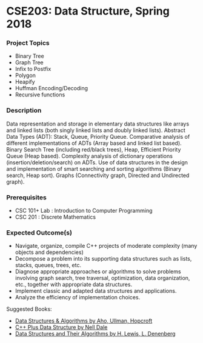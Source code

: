 # CSE203: Data Structure, Spring 2018

### Project Topics
- Binary Tree
- Graph Tree
- Infix to Postfix
- Polygon
- Heapify
- Huffman Encoding/Decoding
- Recursive functions

### Description
Data representation and storage in elementary data structures like arrays and linked lists (both singly linked lists and doubly linked lists). Abstract Data Types (ADT): Stack, Queue, Priority Queue. Comparative analysis of different implementations of ADTs (Array based and linked list based).  Binary Search Tree (including red/black trees), Heap, Efficient  Priority  Queue (Heap based).  Complexity analysis of dictionary operations (insertion/deletion/search) on ADTs. Use of data structures in the design and implementation of smart searching and sorting algorithms (Binary search, Heap sort). Graphs (Connectivity graph, Directed and Undirected graph).

### Prerequisites
- CSC 101+ Lab : Introduction to Computer Programming
- CSC 201 : Discrete Mathematics

### Expected Outcome(s)
- Navigate, organize, compile C++ projects of moderate complexity (many objects and dependencies)
- Decompose a problem into its supporting data structures such as lists, stacks, queues, trees, etc.
- Diagnose appropriate approaches or algorithms to solve problems involving graph search, tree traversal, optimization, data organization, etc., together with appropriate data structures.
- Implement classic and adapted data structures and applications.
- Analyze the efficiency of implementation choices.

Suggested Books:
- [Data Structures & Algorithms by Aho, Ullman, Hopcroft](https://www.amazon.com/Data-Structures-Algorithms-Alfred-Aho/dp/0201000237)
- [C++ Plus Data Structure by Nell Dale](https://www.amazon.com/Plus-Data-Structures-Nell-Dale/dp/1449646751)
- [Data Structures and Their Algorithms by H. Lewis, L. Denenberg](https://www.amazon.com/Data-Structures-Algorithms-Alfred-Aho/dp/0201000237)
